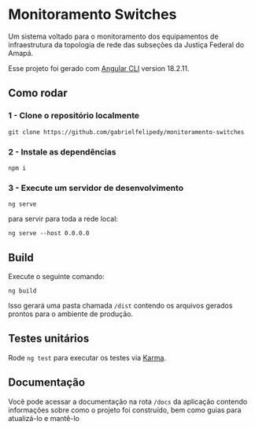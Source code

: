 # Monitoramento Switches

Um sistema voltado para o monitoramento dos equipamentos de infraestrutura da topologia de rede das subseções da Justiça Federal do Amapá.

Esse projeto foi gerado com [Angular CLI](https://github.com/angular/angular-cli) version 18.2.11.

## Como rodar

### 1 - Clone o repositório localmente

```nginx
git clone https://github.com/gabrielfelipedy/monitoramento-switches
```
### 2 - Instale as dependências

```nginx
npm i
```

### 3 - Execute um servidor de desenvolvimento

```nginx
ng serve
```

para servir para toda a rede local:

```nginx
ng serve --host 0.0.0.0
```


## Build

Execute o seguinte comando:

```nginx
ng build
```

Isso gerará uma pasta chamada `/dist` contendo os arquivos gerados prontos para o ambiente de produção.

## Testes unitários

Rode `ng test` para executar os testes via [Karma](https://karma-runner.github.io).

## Documentação

Você pode acessar a documentação na rota `/docs` da aplicação contendo informações sobre como o projeto foi construído, bem como guias para atualizá-lo e mantê-lo
